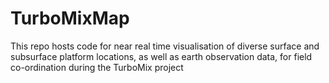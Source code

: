 # TurboMixMap

This repo hosts code for near real time visualisation of diverse surface and subsurface platform locations, as well as earth observation data, for field co-ordination during the TurboMix project
